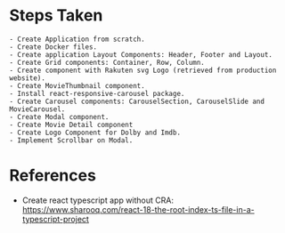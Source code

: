 # Steps Taken
    - Create Application from scratch.
    - Create Docker files.
    - Create application Layout Components: Header, Footer and Layout.
    - Create Grid components: Container, Row, Column.
    - Create component with Rakuten svg Logo (retrieved from production website).
    - Create MovieThumbnail component.
    - Install react-responsive-carousel package.
    - Create Carousel components: CarouselSection, CarouselSlide and MovieCarousel.
    - Create Modal component.
    - Create Movie Detail component
    - Create Logo Component for Dolby and Imdb.
    - Implement Scrollbar on Modal.
    
# References
 - Create react typescript app without CRA: https://www.sharooq.com/react-18-the-root-index-ts-file-in-a-typescript-project
